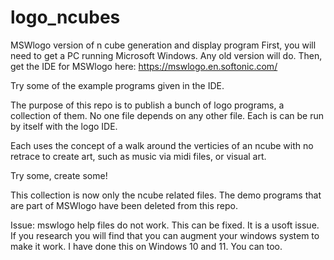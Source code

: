 # logo_ncubes
MSWlogo version of n cube generation and display program
First, you will need to get a PC running Microsoft Windows.  Any old version will do.
Then, get the IDE for MSWlogo here: https://mswlogo.en.softonic.com/

Try some of the example programs given in the IDE.

The purpose of this repo is to publish a bunch of logo programs, a collection of them.
No one file depends on any other file.  Each is can be run by itself with the logo IDE.

Each uses the concept of a walk around the verticies of an ncube with no retrace to 
create art, such as music via midi files, or visual art.

Try some, create some!

This collection is now only the ncube related files.  The demo programs that are part of
MSWlogo have been deleted from this repo.

Issue: mswlogo help files do not work.  This can be fixed.  It is a usoft issue.
If you research you will find that you can augment your windows system to make it work.
I have done this on Windows 10 and 11.  You can too.
